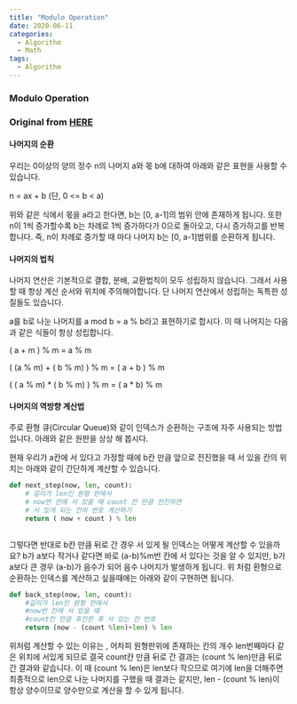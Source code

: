 ```yaml
---
title: "Modulo Operation"
date: 2020-06-11
categories:
  - Algorithm
  - Math
tags:
  - Algorithm
---
```


### Modulo Operation
### Original from [HERE](https://opentutorials.org/course/1685/9532)


#### 나머지의 순환

우리는 0이상의 양의 정수 n의 나머지 a와 몫 b에 대하여 아래와 같은 표현을 사용할 수 있습니다.

n = ax + b (단, 0 <= b < a)


위와 같은 식에서 몫을 a라고 한다면, b는 [0, a-1]의 범위 안에 존재하게 됩니다. 
또한 n이 1씩 증가할수록 b는 차례로 1씩 증가하다가 0으로 돌아오고, 다시 증가하고를 반복합니다. 
즉, n이 차례로 증가할 때 마다 나머지 b는 [0, a-1]범위를 순환하게 됩니다.



#### 나머지의 법칙
나머지 연산은 기본적으로 결합, 분배, 교환법칙이 모두 성립하지 않습니다. 그래서 사용할 때 항상 계산 순서와 위치에 주의해야합니다. 
단 나머지 연산에서 성립하는 독특한 성질들도 있습니다. 

a를 b로 나눈 나머지를 a mod b = a % b라고 표현하기로 합시다. 이 때 나머지는 다음과 같은 식들이 항상 성립합니다. 

( a + m ) % m = a % m

( (a % m) + ( b % m) ) % m = ( a + b ) % m 

( ( a % m) * ( b % m) ) % m = ( a * b) % m 




#### 나머지의 역방향 계산법 
주로 환형 큐(Circular Queue)와 같이 인덱스가 순환하는 구조에 자주 사용되는 방법입니다. 아래와 같은 원판을 상상 해 봅시다. 


현재 우리가 a칸에 서 있다고 가정할 때에 b칸 만큼 앞으로 전진했을 때 서 있을 칸의 위치는 아래와 같이 간단하게 계산할 수 있습니다.

```python
def next_step(now, len, count):
    # 길이가 len인 원형 판에서 
    # now번 칸에 서 있을 때 count 칸 만큼 전진하면
    # 서 있게 되는 칸의 번호 계산하기
    return ( now + count ) % len
```

```python

```

그렇다면 반대로 b칸 만큼 뒤로 간 경우 서 있게 될 인덱스는 어떻게 계산할 수 있을까요? b가 a보다 작거나 같다면 바로 (a-b)%m번 칸에 서 있다는 것을 알 수 있지만,
 b가 a보다 큰 경우 (a-b)가 음수가 되어 음수 나머지가 발생하게 됩니다. 위 처럼 환형으로 순환하는 인덱스를 계산하고 싶을때에는 아래와 같이 구현하면 됩니다.


```python
def back_step(now, len, count):
    #길이가 len인 원형 판에서
    #now번 칸에 서 있을 때 
    #count칸 만큼 후진한 후 서 있는 칸 번호
    return (now - (count %len)+len) % len
```

위처럼 계산할 수 있는 이유는 , 어차피 원형판위에 존재하는 칸의 개수 len번째마다 같은 위치에 서있게 되므로 결국 count칸 만큼 뒤로 간 결과는 (count % len)만큼 뒤로 간 결과와 같습니다.
 이 때 (count % len)은 len보다 작으므로 여기에 len을 더해주면 최종적으로 len으로 나눈 나머지를 구했을 때 결과는 같지만,  len - (count % len)이 항상 양수이므로 양수만으로 계산을 할 수 있게 됩니다.